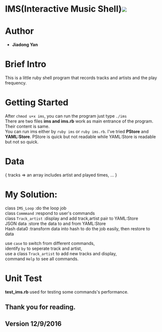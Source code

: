 # IMS(Interactive Music Shell)<a href="https://codeclimate.com/github/FrankYan93/pa-ims"><img src="https://codeclimate.com/github/FrankYan93/pa-ims/badges/gpa.svg" /></a>
# Author
- **Jiadong Yan**

# Brief Intro
This is a little ruby shell program that records tracks and artists and the play frequency.
# Getting Started
After `chmod u+x ims`, you can run the program just type `./ims`  
There are two files **ims and ims.rb** work as main entrance of the program.  
Their content is same.   
You can run ims either by `ruby ims` or `ruby ims.rb`.
I've tried **PStore** and **YAML:Store**.
PStore is quick but not readable while YAML:Store is readable but not so quick.

# Data
{    tracks => an array includes artist and played times,
  ...  }

# My Solution:  
  class `IMS_Loop` :do the loop job  
  class `Commmand` :respond to user's commands  
  class `Track_artist` :display and add track,artist pair to YAML:Store  
  JSON data :store the data to and from YAML:Store  
  Hash data0 :transform data into hash to do the job easily, then restore to data  

  use `case` to switch from different commands,  
  identify ` by ` to seperate track and artist,  
  use a class `Track_artist` to add new tracks and display,  
  command `Help` to see all commands.  

# Unit Test
**test_ims.rb** used for testing some commands's performance.


## Thank you for reading.
## Version 12/9/2016
